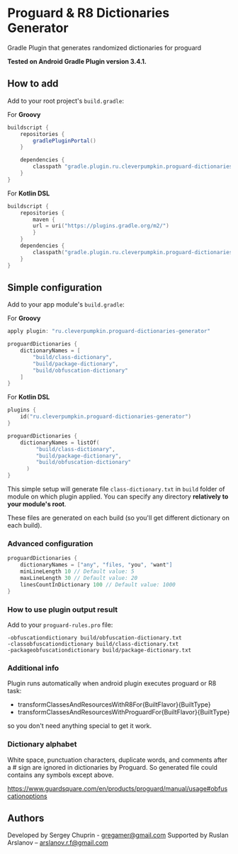 # Proguard & R8 Dictionaries Generator

Gradle Plugin that generates randomized dictionaries for proguard

**Tested on Android Gradle Plugin version 3.4.1.**

## How to add
Add to your root project's `build.gradle`:

For **Groovy**
```groovy
buildscript {
    repositories {
        gradlePluginPortal()
    }

    dependencies {
        classpath "gradle.plugin.ru.cleverpumpkin.proguard-dictionaries-generator:plugin:1.0.4"
    }
}
```

For **Kotlin DSL**
```kotlin
buildscript {
    repositories {
        maven {
        url = uri("https://plugins.gradle.org/m2/")
        }
    }
    dependencies {
        classpath("gradle.plugin.ru.cleverpumpkin.proguard-dictionaries-generator:plugin:1.0.4")
    }
}
```

## Simple configuration
Add to your app module's `build.gradle`:

For **Groovy**
```groovy
apply plugin: "ru.cleverpumpkin.proguard-dictionaries-generator"

proguardDictionaries {
    dictionaryNames = [
        "build/class-dictionary",
        "build/package-dictionary",
        "build/obfuscation-dictionary"
    ]
}
```

For **Kotlin DSL**
```kotlin
plugins {
    id("ru.cleverpumpkin.proguard-dictionaries-generator")
}

proguardDictionaries {
    dictionaryNames = listOf(
         "build/class-dictionary",
         "build/package-dictionary",
         "build/obfuscation-dictionary"
      )
}
```

This simple setup will generate file `class-dictionary.txt`
in `build` folder of module on which plugin applied.
You can specify any directory **relatively to your module's root**.

These files are generated on each build
(so you'll get different dictionary on each build).

### Advanced configuration

```groovy
proguardDictionaries {
    dictionaryNames = ["any", "files, "you", "want"]
    minLineLength 10 // Default value: 5
    maxLineLength 30 // Default value: 20
    linesCountInDictionary 100 // Default value: 1000
}
```

### How to use plugin output result

Add to your `proguard-rules.pro` file:

```
-obfuscationdictionary build/obfuscation-dictionary.txt
-classobfuscationdictionary build/class-dictionary.txt
-packageobfuscationdictionary build/package-dictionary.txt
```

### Additional info
Plugin runs automatically when android plugin executes proguard or R8 task:

- transformClassesAndResourcesWithR8For{BuiltFlavor}{BuiltType}
- transformClassesAndResourcesWithProguardFor{BuiltFlavor}{BuiltType}

so you don't need anything special to get it work.


### Dictionary alphabet

White space, punctuation characters, duplicate words,
and comments after a # sign are ignored in dictionaries by Proguard.
So generated file could contains any symbols except above.

https://www.guardsquare.com/en/products/proguard/manual/usage#obfuscationoptions

## Authors
Developed by Sergey Chuprin - <gregamer@gmail.com>
Supported by Ruslan Arslanov – <arslanov.r.f@gmail.com>